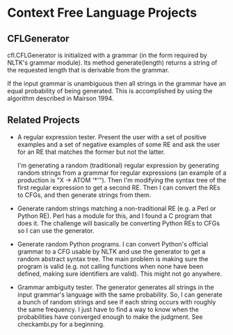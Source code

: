 Context Free Language Projects
==============================

CFLGenerator
----------------
  cfl.CFLGenerator is initialized with a grammar (in the form required by NLTK's
  grammar module). Its method generate(length) returns a string of the requested
  length that is derivable from the grammar.

  If the input grammar is unambiguous then all strings in the grammar have an
  equal probability of being generated. This is accomplished by using the
  algorithm described in Mairson 1994.

Related Projects
----------------
* A regular expression tester. Present the user with a set of positive examples
  and a set of negative examples of some RE and ask the user for an RE that
  matches the former but not the latter. 

  I'm generating a random (traditional) regular expression by generating random
  strings from a grammar for regular expressions (an example of a production is
  "X -> ATOM '*'"). Then I'm modifying the syntax tree of the first regular 
  expression to get a second RE. Then I can convert the REs to CFGs, and then 
  generate strings from them.

* Generate random strings matching a non-traditional RE (e.g. a Perl or Python
  RE). Perl has a module for this, and I found a C program that does it. The 
  challenge will basically be converting Python REs to CFGs so I can use
  the generator.

* Generate random Python programs. I can convert Python's official grammar to
  a CFG usable by NLTK and use the generator to get a random abstract syntax
  tree. The main problem is making sure the program is valid (e.g. not calling
  functions when none have been defined, making sure identifiers are valid).
  This might not go anywhere.

* Grammar ambiguity tester. The generator generates all strings in the input 
  grammar's language with the same probability. So, I can generate a bunch of
  random strings and see if each string occurs with roughly the same frequency.
  I just have to find a way to know when the probabilities have converged enough
  to make the judgment.
  See checkambi.py for a beginning.
  

